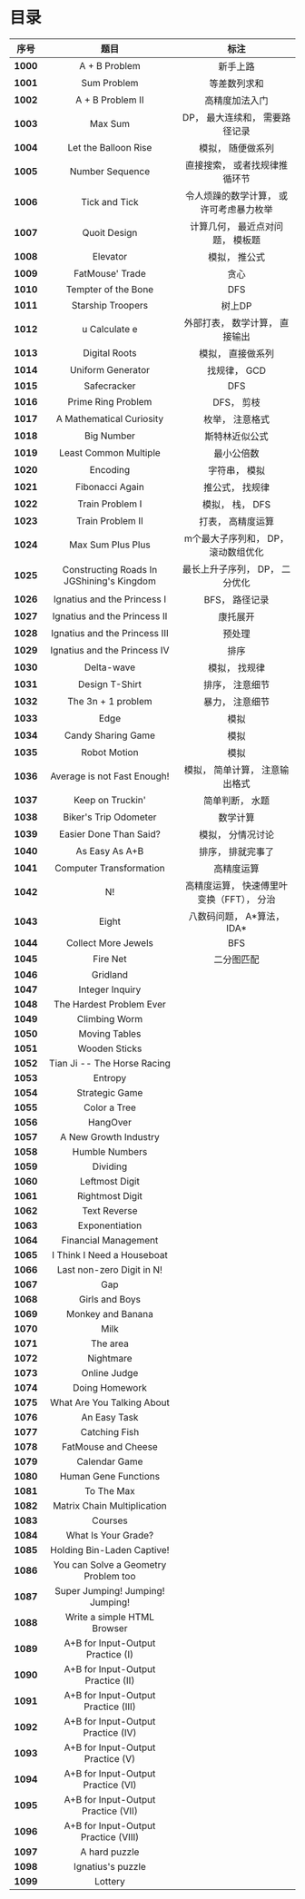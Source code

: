 # 目录

| 序号 | 题目 | 标注 |
| :-: | :-: | :-: |
| <b>1000</b> | A + B Problem | 新手上路 |
| <b>1001</b> | Sum Problem | 等差数列求和 |
| <b>1002</b> | A + B Problem II | 高精度加法入门 |
| <b>1003</b> | Max Sum | DP， 最大连续和， 需要路径记录 |
| <b>1004</b> | Let the Balloon Rise | 模拟， 随便做系列 |
| <b>1005</b> | Number Sequence | 直接搜索， 或者找规律推循环节 |
| <b>1006</b> | Tick and Tick | 令人烦躁的数学计算， 或许可考虑暴力枚举 |
| <b>1007</b> | Quoit Design | 计算几何， 最近点对问题， 模板题 |
| <b>1008</b> | Elevator | 模拟， 推公式 |
| <b>1009</b> | FatMouse' Trade | 贪心 |
| <b>1010</b> | Tempter of the Bone | DFS |
| <b>1011</b> | Starship Troopers | 树上DP |
| <b>1012</b> | u Calculate e | 外部打表， 数学计算， 直接输出 |
| <b>1013</b> | Digital Roots | 模拟， 直接做系列 |
| <b>1014</b> | Uniform Generator | 找规律， GCD |
| <b>1015</b> | Safecracker | DFS |
| <b>1016</b> | Prime Ring Problem | DFS， 剪枝 |
| <b>1017</b> | A Mathematical Curiosity | 枚举， 注意格式 |
| <b>1018</b> | Big Number | 斯特林近似公式 |
| <b>1019</b> | Least Common Multiple | 最小公倍数 |
| <b>1020</b> | Encoding | 字符串， 模拟 |
| <b>1021</b> | Fibonacci Again | 推公式， 找规律 |
| <b>1022</b> | Train Problem I | 模拟， 栈， DFS |
| <b>1023</b> | Train Problem II | 打表， 高精度运算 |
| <b>1024</b> | Max Sum Plus Plus | m个最大子序列和， DP， 滚动数组优化 |
| <b>1025</b> | Constructing Roads In JGShining's Kingdom | 最长上升子序列， DP， 二分优化 |
| <b>1026</b> | Ignatius and the Princess I | BFS， 路径记录 |
| <b>1027</b> | Ignatius and the Princess II | 康托展开 |
| <b>1028</b> | Ignatius and the Princess III | 预处理 |
| <b>1029</b> | Ignatius and the Princess IV | 排序 |
| <b>1030</b> | Delta-wave | 模拟， 找规律 |
| <b>1031</b> | Design T-Shirt | 排序， 注意细节 |
| <b>1032</b> | The 3n + 1 problem | 暴力， 注意细节 |
| <b>1033</b> | Edge | 模拟 |
| <b>1034</b> | Candy Sharing Game | 模拟 |
| <b>1035</b> | Robot Motion | 模拟 |
| <b>1036</b> | Average is not Fast Enough! | 模拟， 简单计算， 注意输出格式 |
| <b>1037</b> | Keep on Truckin' | 简单判断， 水题 |
| <b>1038</b> | Biker's Trip Odometer | 数学计算 |
| <b>1039</b> | Easier Done Than Said? | 模拟， 分情况讨论 |
| <b>1040</b> | As Easy As A+B | 排序， 排就完事了 |
| <b>1041</b> | Computer Transformation | 高精度运算 |
| <b>1042</b> | N! | 高精度运算， 快速傅里叶变换（FFT）， 分治 |
| <b>1043</b> | Eight | 八数码问题， A\*算法， IDA\* |
| <b>1044</b> | Collect More Jewels | BFS |
| <b>1045</b> | Fire Net | 二分图匹配 |
| <b>1046</b> | Gridland |  |
| <b>1047</b> | Integer Inquiry |  |
| <b>1048</b> | The Hardest Problem Ever |  |
| <b>1049</b> | Climbing Worm |  |
| <b>1050</b> | Moving Tables |  |
| <b>1051</b> | Wooden Sticks |  |
| <b>1052</b> | Tian Ji -- The Horse Racing |  |
| <b>1053</b> | Entropy |  |
| <b>1054</b> | Strategic Game |  |
| <b>1055</b> | Color a Tree |  |
| <b>1056</b> | HangOver |  |
| <b>1057</b> | A New Growth Industry |  |
| <b>1058</b> | Humble Numbers |  |
| <b>1059</b> | Dividing |  |
| <b>1060</b> | Leftmost Digit |  |
| <b>1061</b> | Rightmost Digit |  |
| <b>1062</b> | Text Reverse |  |
| <b>1063</b> | Exponentiation |  |
| <b>1064</b> | Financial Management |  |
| <b>1065</b> | I Think I Need a Houseboat |  |
| <b>1066</b> | Last non-zero Digit in N! |  |
| <b>1067</b> | Gap |  |
| <b>1068</b> | Girls and Boys |  |
| <b>1069</b> | Monkey and Banana |  |
| <b>1070</b> | Milk |  |
| <b>1071</b> | The area |  |
| <b>1072</b> | Nightmare |  |
| <b>1073</b> | Online Judge |  |
| <b>1074</b> | Doing Homework |  |
| <b>1075</b> | What Are You Talking About |  |
| <b>1076</b> | An Easy Task |  |
| <b>1077</b> | Catching Fish |  |
| <b>1078</b> | FatMouse and Cheese |  |
| <b>1079</b> | Calendar Game |  |
| <b>1080</b> | Human Gene Functions |  |
| <b>1081</b> | To The Max |  |
| <b>1082</b> | Matrix Chain Multiplication |  |
| <b>1083</b> | Courses |  |
| <b>1084</b> | What Is Your Grade? |  |
| <b>1085</b> | Holding Bin-Laden Captive! |  |
| <b>1086</b> | You can Solve a Geometry Problem too |  |
| <b>1087</b> | Super Jumping! Jumping! Jumping! |  |
| <b>1088</b> | Write a simple HTML Browser |  |
| <b>1089</b> | A+B for Input-Output Practice (I) |  |
| <b>1090</b> | A+B for Input-Output Practice (II) |  |
| <b>1091</b> | A+B for Input-Output Practice (III) |  |
| <b>1092</b> | A+B for Input-Output Practice (IV) |  |
| <b>1093</b> | A+B for Input-Output Practice (V) |  |
| <b>1094</b> | A+B for Input-Output Practice (VI) |  |
| <b>1095</b> | A+B for Input-Output Practice (VII) |  |
| <b>1096</b> | A+B for Input-Output Practice (VIII) |  |
| <b>1097</b> | A hard puzzle |  |
| <b>1098</b> | Ignatius's puzzle |  |
| <b>1099</b> | Lottery |  |
